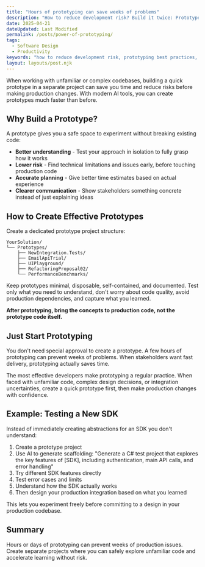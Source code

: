 ```yaml
---
title: "Hours of prototyping can save weeks of problems"
description: "How to reduce development risk? Build it twice: Prototype first, Production second"
date: 2025-04-21
dateUpdated: Last Modified
permalink: /posts/power-of-prototyping/
tags:
  - Software Design
  - Productivity
keywords: "how to reduce development risk, prototyping best practices, avoid coding problems, prototype first development"
layout: layouts/post.njk
---
```


When working with unfamiliar or complex codebases, building a quick prototype in a separate project can save you time and reduce risks before making production changes. With modern AI tools, you can create prototypes much faster than before.

## Why Build a Prototype?

A prototype gives you a safe space to experiment without breaking existing code:

- **Better understanding** - Test your approach in isolation to fully grasp how it works
- **Lower risk** - Find technical limitations and issues early, before touching production code
- **Accurate planning** - Give better time estimates based on actual experience
- **Clearer communication** - Show stakeholders something concrete instead of just explaining ideas

## How to Create Effective Prototypes

Create a dedicated prototype project structure:

```plaintext
YourSolution/
└── Prototypes/
    ├── NewIntegration.Tests/
    ├── EmailApiTrial/
    ├── UIPlayground/
    ├── RefactoringProposal02/
    └── PerformanceBenchmarks/
```

Keep prototypes minimal, disposable, self-contained, and documented. Test only what you need to understand, don't worry about code quality, avoid production dependencies, and capture what you learned.

**After prototyping, bring the concepts to production code, not the prototype code itself.**

## Just Start Prototyping

You don't need special approval to create a prototype. A few hours of prototyping can prevent weeks of problems. When stakeholders want fast delivery, prototyping actually saves time.

The most effective developers make prototyping a regular practice. When faced with unfamiliar code, complex design decisions, or integration uncertainties, create a quick prototype first, then make production changes with confidence.

## Example: Testing a New SDK

Instead of immediately creating abstractions for an SDK you don't understand:

1. Create a prototype project
2. Use AI to generate scaffolding: "Generate a C# test project that explores the key features of [SDK], including authentication, main API calls, and error handling"
3. Try different SDK features directly
4. Test error cases and limits
5. Understand how the SDK actually works
6. Then design your production integration based on what you learned

This lets you experiment freely before committing to a design in your production codebase.

## Summary

Hours or days of prototyping can prevent weeks of production issues. Create separate projects where you can safely explore unfamiliar code and accelerate learning without risk.